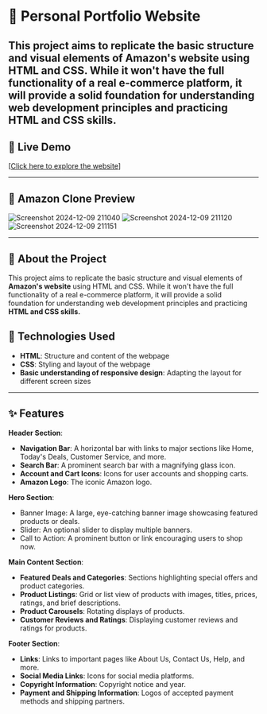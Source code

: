 # 🌟 Personal Portfolio Website 

This project aims to replicate the basic structure and visual elements of **Amazon's website** using HTML and CSS. While it won't have the full functionality of a real e-commerce platform, it will provide a solid foundation for understanding web development principles and practicing HTML and CSS skills.
---

## 🔗 Live Demo  
[[Click here to explore the website](https://amazon-web-clone-liard.vercel.app/)] 

---


## 🚀 Amazon Clone Preview 
![Screenshot 2024-12-09 211040](https://github.com/user-attachments/assets/ef35adae-dc2a-4744-bd3b-d36d93ac7480)
![Screenshot 2024-12-09 211120](https://github.com/user-attachments/assets/61719df4-d02d-4bf6-a959-198b8b0d87b1)
![Screenshot 2024-12-09 211151](https://github.com/user-attachments/assets/e1618f42-0a74-4ee6-b85e-3d6a0feac7d7)

---
## 📜 About the Project  
This project aims to replicate the basic structure and visual elements of **Amazon's website** using HTML and CSS. While it won't have the full functionality of a real e-commerce platform, it will provide a solid foundation for understanding web development principles and practicing **HTML and CSS skills.**

## 🚀 Technologies Used  

- **HTML**: Structure and content of the webpage
- **CSS**: Styling and layout of the webpage
- **Basic understanding of responsive design**: Adapting the layout for different screen sizes

---

## ✨ Features  

**Header Section**:
- **Navigation Bar**: A horizontal bar with links to major sections like Home, Today's Deals, Customer Service, and more.
- **Search Bar**: A prominent search bar with a magnifying glass icon.
- **Account and Cart Icons**: Icons for user accounts and shopping carts.
- **Amazon Logo**: The iconic Amazon logo.

**Hero Section**:
- Banner Image: A large, eye-catching banner image showcasing featured products or deals.
- Slider: An optional slider to display multiple banners.
- Call to Action: A prominent button or link encouraging users to shop now.
  
**Main Content Section**:
- **Featured Deals and Categories**: Sections highlighting special offers and product categories.
- **Product Listings**: Grid or list view of products with images, titles, prices, ratings, and brief descriptions.
- **Product Carousels**: Rotating displays of products.
- **Customer Reviews and Ratings**: Displaying customer reviews and ratings for products.

**Footer Section**:
- **Links**: Links to important pages like About Us, Contact Us, Help, and more.
- **Social Media Links**: Icons for social media platforms.
- **Copyright Information**: Copyright notice and year.
- **Payment and Shipping Information**: Logos of accepted payment methods and shipping partners.

